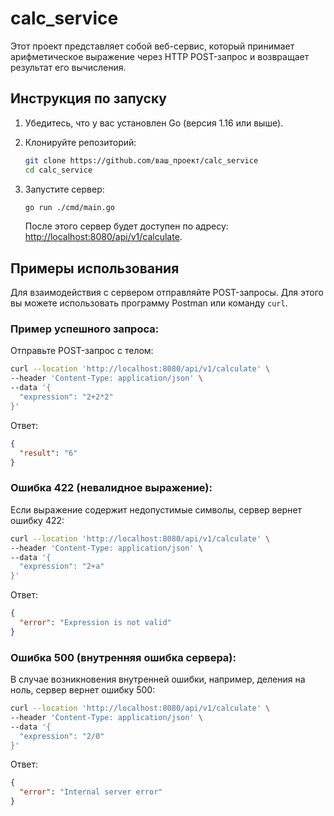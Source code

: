 # calc_service

Этот проект представляет собой веб-сервис, который принимает арифметическое выражение через HTTP POST-запрос и возвращает результат его вычисления.

## Инструкция по запуску

1. Убедитесь, что у вас установлен Go (версия 1.16 или выше).
   
2. Клонируйте репозиторий:

   ```bash
   git clone https://github.com/ваш_проект/calc_service
   cd calc_service
   ```

3. Запустите сервер:

   ```bash
   go run ./cmd/main.go
   ```

   После этого сервер будет доступен по адресу: [http://localhost:8080/api/v1/calculate](http://localhost:8080/api/v1/calculate).

## Примеры использования

Для взаимодействия с сервером отправляйте POST-запросы. Для этого вы можете использовать программу Postman или команду `curl`.

### Пример успешного запроса:

Отправьте POST-запрос с телом:

```bash
curl --location 'http://localhost:8080/api/v1/calculate' \
--header 'Content-Type: application/json' \
--data '{
  "expression": "2+2*2"
}'
```

Ответ:

```json
{
  "result": "6"
}
```

### Ошибка 422 (невалидное выражение):

Если выражение содержит недопустимые символы, сервер вернет ошибку 422:

```bash
curl --location 'http://localhost:8080/api/v1/calculate' \
--header 'Content-Type: application/json' \
--data '{
  "expression": "2+a"
}'
```

Ответ:

```json
{
  "error": "Expression is not valid"
}
```

### Ошибка 500 (внутренняя ошибка сервера):

В случае возникновения внутренней ошибки, например, деления на ноль, сервер вернет ошибку 500:

```bash
curl --location 'http://localhost:8080/api/v1/calculate' \
--header 'Content-Type: application/json' \
--data '{
  "expression": "2/0"
}'
```

Ответ:

```json
{
  "error": "Internal server error"
}
```
